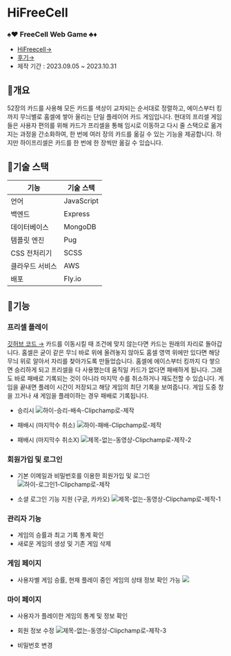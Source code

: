 # HiFreeCell
### ♠️♥️ FreeCell Web Game  ♣️♦️

- [HiFreecell→](https://hi-freecell.fly.dev/)
- [후기→](https://velog.io/@kangmin01/HiFreecell-%EC%A0%9C%EC%9E%91-%ED%9B%84%EA%B8%B0)
- 제작 기간 : 2023.09.05 ~ 2023.10.31


## 🔸개요
52장의 카드를 사용해 모든 카드를 색상이 교차되는 순서대로 정렬하고, 에이스부터 킹까지 무늬별로 홈셀에 쌓아 올리는 단일 플레이어 카드 게임입니다. 현대의 프리셀 게임들은 사용자 편의를 위해 카드가 프리셀을 통해 임시로 이동하고 다시 줄 스택으로 옮겨지는 과정을 간소화하여, 한 번에 여러 장의 카드를 옮길 수 있는 기능을 제공합니다. 하지만 하이프리셀은 카드를 한 번에 한 장씩만 옮길 수 있습니다.

## 🔸기술 스택
|기능|기술 스택|
|--|--|
|언어|JavaScript|
|백엔드|Express|
|데이터베이스| MongoDB|
|템플릿 엔진|Pug|
|CSS 전처리기| SCSS|
|클라우드 서비스| AWS|
|배포| Fly.io|

## 🔸기능

### 프리셀 플레이
[깃허브 코드 →](https://github.com/kangmin01/HiFreeCell/blob/main/src/client/js/gamePlay.js)
카드를 이동시킬 때 조건에 맞지 않는다면 카드는 원래의 자리로 돌아갑니다. 홈셀은 굳이 같은 무늬 바로 위에 올려놓지 않아도 홈셀 영역 위에만 있다면 해당 무늬 위로 알아서 자리를 찾아가도록 만들었습니다. 홈셀에 에이스부터 킹까지 다 쌓으면 승리하게 되고 프리셀을 다 사용했는데 움직일 카드가 없다면 패배하게 됩니다. 그래도 바로 패배로 기록되는 것이 아니라 마지막 수를 취소하거나 재도전할 수 있습니다. 게임을 끝내면 플레이 시간이 저장되고 해당 게임의 최단 기록을 보여줍니다. 게임 도중 창을 끄거나 새 게임을 플레이하는 경우 패배로 기록됩니다.

- 승리시
![하이-승리-배속-Clipchamp로-제작](https://github.com/kangmin01/HiFreeCell/assets/57487175/3d0d3bc5-055a-46b3-81d1-28435eb96ae3)

- 패배시 (마지막수 취소)
![하이-패배-Clipchamp로-제작](https://github.com/kangmin01/HiFreeCell/assets/57487175/9c72f082-ca3f-4b1c-9bcc-1af52dac6ab3)

- 패배시 (마지막수 취소X)
![제목-없는-동영상-Clipchamp로-제작-_2_](https://github.com/kangmin01/HiFreeCell/assets/57487175/a5f35d93-f3e0-489c-9d9e-6579c2e5fe90)

### 회원가입 및 로그인
- 기본 이메일과 비밀번호를 이용한 회원가입 및 로그인
![하이-로그인1-Clipchamp로-제작](https://github.com/kangmin01/HiFreeCell/assets/57487175/66c8a9bd-3121-4268-a7a3-c52e192bac9e)

- 소셜 로그인 기능 지원 (구글, 카카오)
![제목-없는-동영상-Clipchamp로-제작-_1_](https://github.com/kangmin01/HiFreeCell/assets/57487175/d36d4643-4f8b-4a64-b5b4-2bc8dba12a4d)

### 관리자 기능
- 게임의 승률과 최고 기록 통계 확인
- 새로운 게임의 생성 및 기존 게임 삭제

### 게임 페이지
- 사용자별 게임 승률, 현재 플레이 중인 게임의 상태 정보 확인 가능
![](https://velog.velcdn.com/images/kangmin01/post/71bf3db8-ff09-42d8-a77d-8e67abae6679/image.png)

### 마이 페이지
- 사용자가 플레이한 게임의 통계 및 정보 확인
- 회원 정보 수정
![제목-없는-동영상-Clipchamp로-제작-_3_](https://github.com/kangmin01/HiFreeCell/assets/57487175/151b56cc-fa73-41a6-acc6-b78658550342)

- 비밀번호 변경
